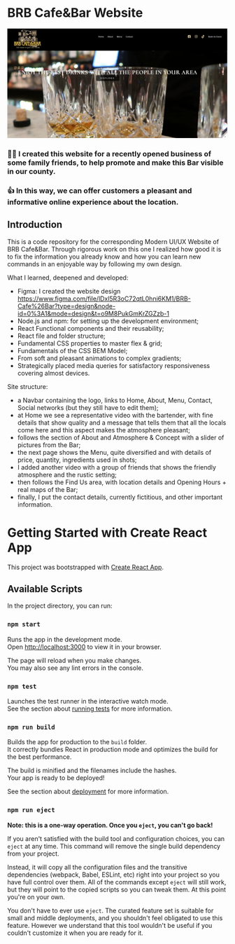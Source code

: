 # BRB Cafe&Bar Website

![BRB Cafe&Bar Website](https://github.com/andreeaispas/Project7_BRB-Cafe-Bar/blob/main/StartPage.jpg)

### 🍹📝 I created this website for a recently opened business of some family friends, to help promote and make this Bar visible in our county. 

### 👍 In this way, we can offer customers a pleasant and informative online experience about the location. 

## Introduction

This is a code repository for the corresponding Modern UI/UX Website of BRB Cafe&Bar. Through rigorous work on this one I realized how good it is to fix the information you already know and how you can learn new commands in an enjoyable way by following my own design.

What I learned, deepened and developed:

- Figma: I created the website design https://www.figma.com/file/lDxl5R3oC72qtL0hni6KM1/BRB-Cafe%26Bar?type=design&node-id=0%3A1&mode=design&t=o9M8PukGmKrZGZzb-1
- Node.js and npm: for setting up the development environment;
- React Functional components and their reusability;
- React file and folder structure;
- Fundamental CSS properties to master flex & grid;
- Fundamentals of the CSS BEM Model;
- From soft and pleasant animations to complex gradients;
- Strategically placed media queries for satisfactory responsiveness covering almost devices.

Site structure:

- a Navbar containing the logo, links to Home, About, Menu, Contact, Social networks (but they still have to edit them);
- at Home we see a representative video with the bartender, with fine details that show quality and a message that tells them that all the locals come here and this aspect makes the atmosphere pleasant;
- follows the section of About and Atmosphere & Concept with a slider of pictures from the Bar;
- the next page shows the Menu, quite diversified and with details of price, quantity, ingredients used in shots;
- I added another video with a group of friends that shows the friendly atmosphere and the rustic setting;
- then follows the Find Us area, with location details and Opening Hours + real maps of the Bar;
- finally, I put the contact details, currently fictitious, and other important information.

# Getting Started with Create React App

This project was bootstrapped with [Create React App](https://github.com/facebook/create-react-app).

## Available Scripts

In the project directory, you can run:

### `npm start`

Runs the app in the development mode.\
Open [http://localhost:3000](http://localhost:3000) to view it in your browser.

The page will reload when you make changes.\
You may also see any lint errors in the console.

### `npm test`

Launches the test runner in the interactive watch mode.\
See the section about [running tests](https://facebook.github.io/create-react-app/docs/running-tests) for more information.

### `npm run build`

Builds the app for production to the `build` folder.\
It correctly bundles React in production mode and optimizes the build for the best performance.

The build is minified and the filenames include the hashes.\
Your app is ready to be deployed!

See the section about [deployment](https://facebook.github.io/create-react-app/docs/deployment) for more information.

### `npm run eject`

**Note: this is a one-way operation. Once you `eject`, you can't go back!**

If you aren't satisfied with the build tool and configuration choices, you can `eject` at any time. This command will remove the single build dependency from your project.

Instead, it will copy all the configuration files and the transitive dependencies (webpack, Babel, ESLint, etc) right into your project so you have full control over them. All of the commands except `eject` will still work, but they will point to the copied scripts so you can tweak them. At this point you're on your own.

You don't have to ever use `eject`. The curated feature set is suitable for small and middle deployments, and you shouldn't feel obligated to use this feature. However we understand that this tool wouldn't be useful if you couldn't customize it when you are ready for it.
